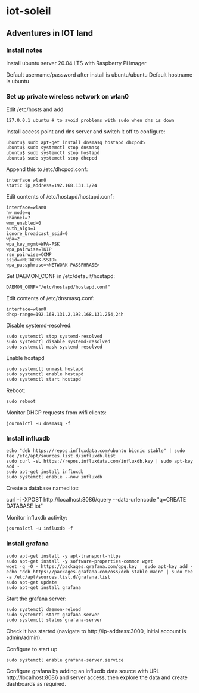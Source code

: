 # iot-soleil

## Adventures in IOT land

### Install notes

Install ubuntu server 20.04 LTS with Raspberry Pi Imager

Default username/password after install is ubuntu/ubuntu
Default hostname is ubuntu

### Set up private wireless network on wlan0

Edit /etc/hosts and add

`127.0.0.1 ubuntu # to avoid problems with sudo when dns is down`

Install access point and dns server and switch it off to configure:

```
ubuntu$ sudo apt-get install dnsmasq hostapd dhcpcd5
ubuntu$ sudo systemctl stop dnsmasq
ubuntu$ sudo systemctl stop hostapd
ubuntu$ sudo systemctl stop dhcpcd
```

Append this to /etc/dhcpcd.conf:

```
interface wlan0
static ip_address=192.168.131.1/24
```

Edit contents of /etc/hostapd/hostapd.conf:

```
interface=wlan0
hw_mode=g
channel=7
wmm_enabled=0
auth_algs=1
ignore_broadcast_ssid=0
wpa=2
wpa_key_mgmt=WPA-PSK
wpa_pairwise=TKIP
rsn_pairwise=CCMP
ssid=<NETWORK-SSID>
wpa_passphrase=<NETWORK-PASSPHRASE>
```

Set DAEMON_CONF in /etc/default/hostapd:

`DAEMON_CONF="/etc/hostapd/hostapd.conf"`

Edit contents of /etc/dnsmasq.conf:

```
interface=wlan0
dhcp-range=192.168.131.2,192.168.131.254,24h
```

Disable systemd-resolved:

```
sudo systemctl stop systemd-resolved
sudo systemctl disable systemd-resolved
sudo systemctl mask systemd-resolved
```

Enable hostapd

```
sudo systemctl unmask hostapd
sudo systemctl enable hostapd
sudo systemctl start hostapd
```

Reboot:

`sudo reboot`

Monitor DHCP requests from wifi clients:

`journalctl -u dnsmasq -f`

### Install influxdb

```
echo "deb https://repos.influxdata.com/ubuntu bionic stable" | sudo tee /etc/apt/sources.list.d/influxdb.list
sudo curl -sL https://repos.influxdata.com/influxdb.key | sudo apt-key add -
sudo apt-get install influxdb
sudo systemctl enable --now influxdb
```

Create a database named iot:

curl -i -XPOST http://localhost:8086/query --data-urlencode "q=CREATE DATABASE iot"

Monitor influxdb activity:

`journalctl -u influxdb -f`


### Install grafana

```
sudo apt-get install -y apt-transport-https
sudo apt-get install -y software-properties-common wget
wget -q -O - https://packages.grafana.com/gpg.key | sudo apt-key add -
echo "deb https://packages.grafana.com/oss/deb stable main" | sudo tee -a /etc/apt/sources.list.d/grafana.list 
sudo apt-get update
sudo apt-get install grafana
```

Start the grafana server:
```
sudo systemctl daemon-reload
sudo systemctl start grafana-server
sudo systemctl status grafana-server
```

Check it has started (navigate to http://ip-address:3000, initial account is admin/admin).

Configure to start up
```
sudo systemctl enable grafana-server.service
```

Configure grafana by adding an influxdb data source with URL http://localhost:8086 and server access, then explore the data and create dashboards as required.
